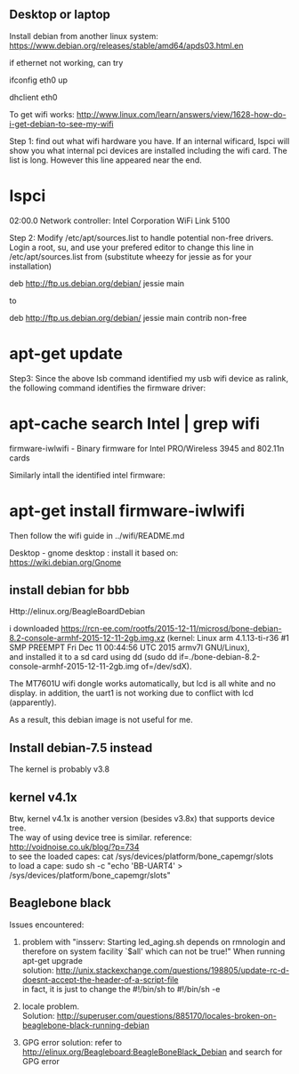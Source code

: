 Desktop or laptop
-------------

Install debian from another linux system: https://www.debian.org/releases/stable/amd64/apds03.html.en


if ethernet not working, can try

ifconfig eth0 up

dhclient eth0


To get wifi works: http://www.linux.com/learn/answers/view/1628-how-do-i-get-debian-to-see-my-wifi

Step 1: find out what wifi hardware you have. If an internal wificard, lspci will show you what internal pci devices are installed including the wifi card. The list is long. However this line appeared near the end.

# lspci

02:00.0 Network controller: Intel Corporation WiFi Link 5100


Step 2: Modify /etc/apt/sources.list to handle potential non-free drivers. Login a root, su, and use your prefered editor to change this line in /etc/apt/sources.list from (substitute wheezy for jessie as for your installation)

deb http://ftp.us.debian.org/debian/ jessie main

to

deb http://ftp.us.debian.org/debian/ jessie main contrib non-free

# apt-get update


Step3: Since the above lsb command identified my usb wifi device as ralink, the following command identifies the firmware driver:


# apt-cache search Intel | grep wifi
firmware-iwlwifi - Binary firmware for Intel PRO/Wireless 3945 and 802.11n cards

Similarly intall the identified intel firmware:

# apt-get install firmware-iwlwifi


Then follow the wifi guide in ../wifi/README.md


Desktop - gnome desktop : install it based on: https://wiki.debian.org/Gnome

install debian for bbb
-------------------------------

Http://elinux.org/BeagleBoardDebian

i downloaded https://rcn-ee.com/rootfs/2015-12-11/microsd/bone-debian-8.2-console-armhf-2015-12-11-2gb.img.xz 
(kernel: Linux arm 4.1.13-ti-r36 #1 SMP PREEMPT Fri Dec 11 00:44:56 UTC 2015 armv7l GNU/Linux),  
and installed it to a sd card using dd (sudo dd if=./bone-debian-8.2-console-armhf-2015-12-11-2gb.img of=/dev/sdX). 

The MT7601U wifi dongle works automatically, but lcd is all white and no display. in addition, the uart1 is not working due to conflict with lcd (apparently).

As a result, this debian image is not useful for me.


Install debian-7.5 instead
-------------------------------

The kernel is probably v3.8


kernel v4.1x
----------------

Btw, kernel v4.1x is another version (besides v3.8x) that supports device tree.   
The way of using device tree is similar. reference: http://voidnoise.co.uk/blog/?p=734  
to see the loaded capes: cat /sys/devices/platform/bone_capemgr/slots  
to load a cape: sudo sh -c "echo 'BB-UART4' > /sys/devices/platform/bone_capemgr/slots"

Beaglebone black
------------------------------

Issues encountered:

1. problem with "insserv: Starting led_aging.sh depends on rmnologin and therefore on system facility `$all' which can not be true!"
When running apt-get upgrade  
solution:  http://unix.stackexchange.com/questions/198805/update-rc-d-doesnt-accept-the-header-of-a-script-file  
in fact, it is just to change the #!/bin/sh to #!/bin/sh -e

2. locale problem.  
Solution: http://superuser.com/questions/885170/locales-broken-on-beaglebone-black-running-debian

3.  GPG error
solution: refer to http://elinux.org/Beagleboard:BeagleBoneBlack_Debian and search for GPG error
